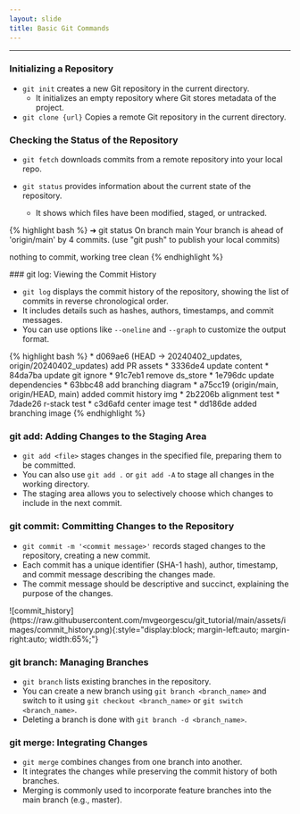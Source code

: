 ```yaml
---
layout: slide
title: Basic Git Commands
---
```


---

<section markdown="1">


### Initializing a Repository

- `git init` creates a new Git repository in the current directory.
  - It initializes an empty repository where Git stores metadata of the project.
- `git clone {url}` Copies a remote Git repository in the current directory.

### Checking the Status of the Repository
- `git fetch` downloads commits from a remote repository into your local repo.

- `git status` provides information about the current state of the repository.
  - It shows which files have been modified, staged, or untracked.

{% highlight bash %}
➜ git status
On branch main
Your branch is ahead of 'origin/main' by 4 commits.
  (use "git push" to publish your local commits)

nothing to commit, working tree clean
{% endhighlight %}

</section>


<section markdown="1">
### git log: Viewing the Commit History

- `git log` displays the commit history of the repository, showing the list of commits in reverse chronological order.
- It includes details such as hashes, authors, timestamps, and commit messages.
- You can use options like `--oneline` and `--graph` to customize the output format.
</section>

<section markdown="1">
{% highlight bash %}
* d069ae6 (HEAD -> 20240402_updates, origin/20240402_updates) add PR assets
* 3336de4 update content
* 84da7ba update git ignore
* 91c7eb1 remove ds_store
* 1e796dc update dependencies
* 63bbc48 add branching diagram
* a75cc19 (origin/main, origin/HEAD, main) added commit history img
* 2b2206b alignment test
* 7dade26 r-stack test
* c3d6afd center image test
* dd186de added branching image
{% endhighlight %}
</section>

<section markdown="1">

### git add: Adding Changes to the Staging Area

- `git add <file>` stages changes in the specified file, preparing them to be committed.
- You can also use `git add .` or `git add -A` to stage all changes in the working directory.
- The staging area allows you to selectively choose which changes to include in the next commit.

### git commit: Committing Changes to the Repository

- `git commit -m '<commit message>'` records staged changes to the repository, creating a new commit.
- Each commit has a unique identifier (SHA-1 hash), author, timestamp, and commit message describing the changes made.
- The commit message should be descriptive and succinct, explaining the purpose of the changes.
</section>

<section markdown="1">
![commit_history](https://raw.githubusercontent.com/mvgeorgescu/git_tutorial/main/assets/images/commit_history.png){:style="display:block; margin-left:auto; margin-right:auto; width:65%;"}
</section>

<section markdown="1">

### git branch: Managing Branches

- `git branch` lists existing branches in the repository.
- You can create a new branch using `git branch <branch_name>` and switch to it using `git checkout <branch_name>` or `git switch <branch_name>`.
- Deleting a branch is done with `git branch -d <branch_name>`.

### git merge: Integrating Changes

- `git merge` combines changes from one branch into another.
- It integrates the changes while preserving the commit history of both branches.
- Merging is commonly used to incorporate feature branches into the main branch (e.g., master).
</section>

